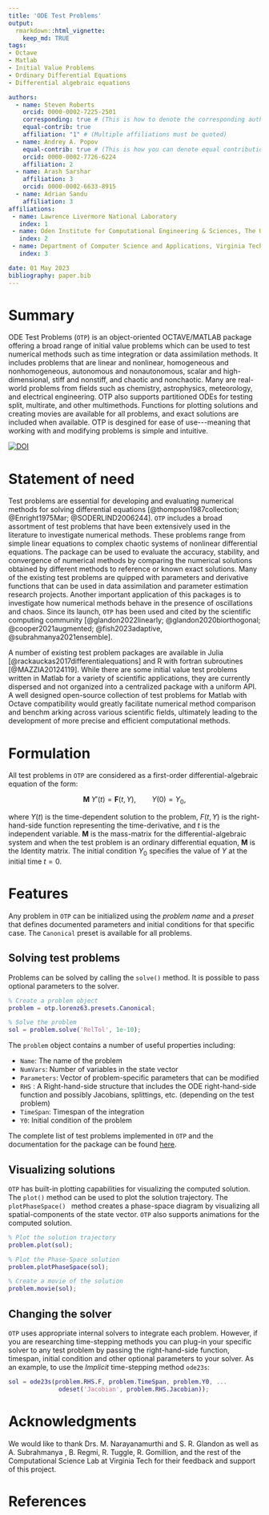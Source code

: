 ```yaml
---
title: 'ODE Test Problems'
output:
  rmarkdown::html_vignette:
    keep_md: TRUE
tags:
- Octave
- Matlab
- Initial Value Problems
- Ordinary Differential Equations
- Differential algebraic equations

authors:
  - name: Steven Roberts
    orcid: 0000-0002-7225-2501
    corresponding: true # (This is how to denote the corresponding author)
    equal-contrib: true
    affiliation: "1" # (Multiple affiliations must be quoted)
  - name: Andrey A. Popov
    equal-contrib: true # (This is how you can denote equal contributions between multiple authors)
    orcid: 0000-0002-7726-6224
    affiliation: 2
  - name: Arash Sarshar
    affiliation: 3
    orcid: 0000-0002-6633-8915
  - name: Adrian Sandu
    affiliation: 3
affiliations:
 - name: Lawrence Livermore National Laboratory
   index: 1
 - name: Oden Institute for Computational Engineering & Sciences, The University of Texas at Austin
   index: 2
 - name: Department of Computer Science and Applications, Virginia Tech
   index: 3

date: 01 May 2023
bibliography: paper.bib
---
```


# Summary

ODE Test Problems (`OTP`) is an object-oriented OCTAVE/MATLAB package offering a broad range of initial value problems which can be used to test numerical methods such as time integration or data assimilation methods.  It includes problems that are linear and nonlinear, homogeneous and nonhomogeneous, autonomous and nonautonomous, scalar and high-dimensional, stiff and nonstiff, and chaotic and nonchaotic.  Many are real-world problems from fields such as chemistry, astrophysics, meteorology, and electrical engineering.  OTP also supports partitioned ODEs for testing split, multirate, and other multimethods.  Functions for plotting solutions and creating movies are available for all problems, and exact solutions are included when available. OTP is desgined for ease of use---meaning that working with and modifying problems is simple and intuitive.

[![DOI](https://zenodo.org/badge/201154808.svg)](https://zenodo.org/badge/latestdoi/201154808)


# Statement of need

Test problems are essential for developing and evaluating numerical methods for solving differential equations [@thompson1987collection; @Enright1975Mar; @SODERLIND2006244]. `OTP` includes a broad assortment of test problems that have been extensively used in the literature to investigate numerical methods. These problems range from simple linear equations to complex chaotic systems of nonlinear differential equations. The package can be used to evaluate the accuracy, stability, and convergence of numerical methods by comparing the numerical solutions obtained by different methods to reference or known exact solutions. Many of the existing test problems are quipped with parameters and derivative functions that can be used in data assimilation and parameter estimation research projects. Another important application of this packages is to investigate how numerical methods behave in the presence of oscillations and chaos. Since its launch, `OTP` has been used and cited by the scientific computing community  [@glandon2022linearly; @glandon2020biorthogonal; @cooper2021augmented; @fish2023adaptive, @subrahmanya2021ensemble].

A number of existing test problem packages are available in Julia [@rackauckas2017differentialequations] and R with fortran subroutines [@MAZZIA20124119].  While there are some initial value test problems written in Matlab for a variety of scientific applications, they are currently dispersed and not organized into a centralized package with a uniform API.  A well designed open-source collection of test problems for Matlab with Octave compatibility would greatly facilitate numerical method comparison and benchm
arking across various scientific fields, ultimately leading to the development of more precise and efficient computational methods.

# Formulation

All test problems in `OTP` are considered as a first-order  differential-algebraic equation of the form:

$$
    \mathbf{M}\;Y'(t) = \mathbf{F}(t,Y), \qquad
    Y(0)  = Y_0,
$$

where $Y(t)$ is the time-dependent solution to the problem, $F(t,Y)$ is the right-hand-side function representing the time-derivative, and $t$ is the independent variable. $\mathbf{M}$ is the mass-matrix for the differential-algebraic system and when the test problem is an ordinary differential equation, $\mathbf{M}$ is the Identity matrix. The initial condition $Y_0$ specifies the value of $Y$ at the initial time $t = 0$.


# Features

Any problem in `OTP` can be initialized using the *problem name* and a *preset* that defines documented parameters and initial conditions for that specific case. The `Canonical` preset is available for all problems. 

## Solving test problems

Problems can be solved by calling the `solve()` method. It is possible to pass optional parameters to the solver.

```Matlab
% Create a problem object
problem = otp.lorenz63.presets.Canonical;

% Solve the problem
sol = problem.solve('RelTol', 1e-10);
```

The `problem` object contains a number of useful properties including:

* `Name`: The name of the problem
* `NumVars`: Number of variables in the state vector
* `Parameters`: Vector of problem-specific parameters that can be modified 
* `RHS` : A Right-hand-side structure that includes the ODE right-hand-side function and possibly Jacobians, splittings, etc. (depending on the test problem)
* `TimeSpan`: Timespan of the integration
* `Y0`: Initial condition of the problem

The complete list of test problems implemented in `OTP` and the documentation for the package can be found [here](https://github.com/ComputationalScienceLaboratory/ODE-Test-Problems/blob/paper/paper/problems.md).

## Visualizing solutions

`OTP` has built-in plotting capabilities for visualizing the computed solution. The `plot()` method can be used to plot the solution trajectory. The `plotPhaseSpace() ` method creates a phase-space diagram by visualizing all spatial-components of the state vector. `OTP` also supports animations for the computed solution. 

```Matlab
% Plot the solution trajectory
problem.plot(sol);

% Plot the Phase-Space solution 
problem.plotPhaseSpace(sol);

% Create a movie of the solution 
problem.movie(sol);
```


##  Changing the solver

`OTP` uses appropriate internal solvers to integrate each problem. However, if you are researching time-stepping methods you can plug-in your specific solver to any test problem by passing the right-hand-side function, timespan, initial condition and other optional parameters to your solver. As an example, to use the *Implicit* time-stepping method `ode23s`:

```Matlab
sol = ode23s(problem.RHS.F, problem.TimeSpan, problem.Y0, ...
              odeset('Jacobian', problem.RHS.Jacobian));
```


# Acknowledgments

We would like to thank Drs. M. Narayanamurthi and S. R. Glandon as well as A. Subrahmanya , B. Regmi, R. Tuggle, R. Gomillion, and the rest of the Computational Science Lab at Virginia Tech for their feedback and support of this project.

# References
